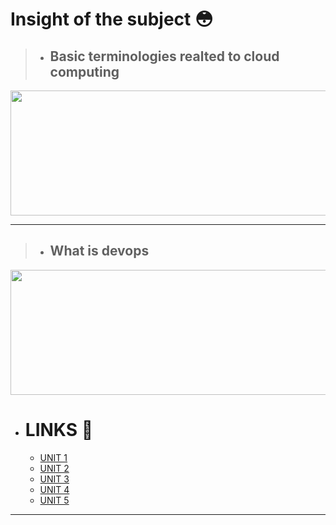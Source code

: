 # Insight of the subject 😳


> - ## Basic terminologies realted to cloud computing
<img src="https://github.com/serAnkii/6th_sem/blob/main/DevOps%20on%20Cloud/images/overview.jpg" height="200px" width="700px">

***
> - ## What is devops
<img src="https://github.com/serAnkii/6th_sem/blob/main/DevOps%20on%20Cloud/images/what is devops.jpg" height="200px" width="700px">

    

- # LINKS 🔗
  - [UNIT 1](https://github.com/serAnkii/6th_sem/tree/main/DevOps%20on%20Cloud/UNIT%201)
  - [UNIT 2]()
  - [UNIT 3]()
  - [UNIT 4]()
  - [UNIT 5]()

***
